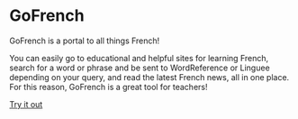 # GoFrench
GoFrench is a portal to all things French!

You can easily go to educational and helpful sites for learning French, search for a word or phrase and be sent to WordReference or Linguee depending on your query, and read the latest French news, all in one place. For this reason, GoFrench is a great tool for teachers!

[Try it out](https://tectrasystems.org/gofrench)
